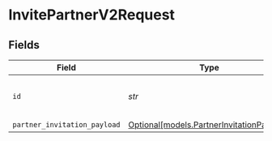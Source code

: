 # InvitePartnerV2Request


## Fields

| Field                                                                              | Type                                                                               | Required                                                                           | Description                                                                        | Example                                                                            |
| ---------------------------------------------------------------------------------- | ---------------------------------------------------------------------------------- | ---------------------------------------------------------------------------------- | ---------------------------------------------------------------------------------- | ---------------------------------------------------------------------------------- |
| `id`                                                                               | *str*                                                                              | :heavy_check_mark:                                                                 | The Id of partner                                                                  | e45a6dc2-3795-43a3-ae0f-6b6760f310fc                                               |
| `partner_invitation_payload`                                                       | [Optional[models.PartnerInvitationPayload]](../models/partnerinvitationpayload.md) | :heavy_minus_sign:                                                                 | N/A                                                                                |                                                                                    |